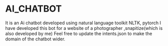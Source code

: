 # AI_CHATBOT
It is an Ai chatbot developed using natural language toolkit NLTK, pytorch
I have developed this bot for a website of a photographer ,snapitize(which is also developed by me)
Feel free to update the intents.json to make the domain  of the chatbot wider.

